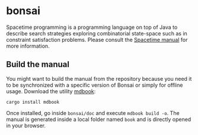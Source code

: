 # bonsai

<!--- [![ptal on Travis CI][travis-image]][travis]

[travis-image]: https://travis-ci.org/ptal/bonsai.png
[travis]: https://travis-ci.org/ptal/bonsai
-->

Spacetime programming is a programming language on top of Java to describe search strategies exploring combinatorial state-space such as in constraint satisfaction problems.
Please consult the [Spacetime manual](http://hyc.io/spacetime) for more information.

## Build the manual

You might want to build the manual from the repository because you need it to be synchronized with a specific version of Bonsai or simply for offline usage.
Download the utility [mdbook](https://rust-lang-nursery.github.io/mdBook/):

```
cargo install mdbook
```

Once installed, go inside `bonsai/doc` and execute `mdbook build -o`.
The manual is generated inside a local folder named `book` and is directly opened in your browser.
